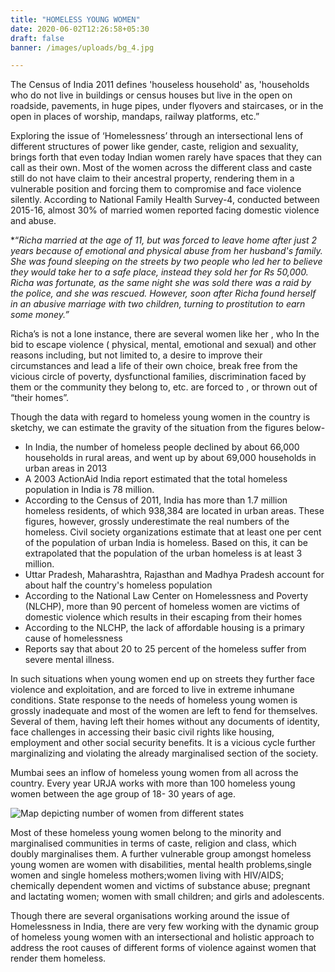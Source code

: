 ```yaml
---
title: "HOMELESS YOUNG WOMEN"
date: 2020-06-02T12:26:58+05:30
draft: false
banner: /images/uploads/bg_4.jpg

---
```

The Census of India 2011 defines 'houseless household' as, 'households who do not live in buildings or census houses but live in the open on roadside, pavements, in huge pipes, under flyovers and staircases, or in the open in places of worship, mandaps, railway platforms, etc.”

Exploring the issue of ‘Homelessness’ through an intersectional lens of different structures of power like gender, caste, religion and sexuality, brings forth that even today Indian women rarely have spaces that they can call as their own. Most of the women across the different class and caste still do not have claim to their ancestral property, rendering them in a vulnerable position and forcing them to compromise and face violence silently. According to National Family Health Survey-4, conducted between 2015-16, almost 30% of married women reported facing domestic violence and abuse.

<!--more-->

*“*Richa married at the age of 11, but was forced to leave home after just 2 years because of emotional and physical abuse from her husband's family. She was found sleeping on the streets by two people who led her to believe they would take her to a safe place, instead they sold her for Rs 50,000. Richa was fortunate, as the same night she was sold there was a raid by the police, and she was rescued. However, soon after Richa found herself in an abusive marriage with two children, turning to prostitution to earn some money.”*

Richa’s is not a lone instance, there are several women like her , who In the bid to escape violence ( physical, mental, emotional and sexual) and other reasons including, but not limited to, a desire to improve their circumstances and lead a life of their own choice, break free from the vicious circle of poverty, dysfunctional families, discrimination faced by them or the community they belong to, etc. are forced to , or thrown out of “their homes”.

Though the data with regard to homeless young women in the country is sketchy, we can estimate the gravity of the situation from the figures below-

- In India, the number of homeless people declined by about 66,000 households in rural areas, and went up by about 69,000 households in urban areas in 2013
- A 2003 ActionAid India report estimated that the total homeless population in India is 78 million.
- According to the Census of 2011, India has more than 1.7 million homeless residents, of which 938,384 are located in urban areas. These figures, however, grossly underestimate the real numbers of the homeless. Civil society organizations estimate that at least one per cent of the population of urban India is homeless. Based on this, it can be extrapolated that the population of the urban homeless is at least 3 million.
- Uttar Pradesh, Maharashtra, Rajasthan and Madhya Pradesh account for about half the country's homeless population
- According to the National Law Center on Homelessness and Poverty (NLCHP), more than 90 percent of homeless women are victims of domestic violence which results in their escaping from their homes
- According to the NLCHP, the lack of affordable housing is a primary cause of homelessness
- Reports say that about 20 to 25 percent of the homeless suffer from severe mental illness.

In such situations when young women end up on streets they further face violence and exploitation, and are forced to live in extreme inhumane conditions. State response to the needs of homeless young women is grossly inadequate and  most of the women are left to fend for themselves. Several of them, having left their homes without any documents of identity, face challenges in accessing their basic civil rights like housing, employment and other social security benefits. It is a vicious cycle further marginalizing and violating the already marginalised section of the society.

Mumbai sees an inflow of homeless young women from all across the country. Every year URJA works with more than 100 homeless young women between the age group of 18- 30 years of age.

![Map depicting number of women from different states](/images/uploads/india_map.png)

Most of these homeless young women belong to the minority and marginalised communities in terms of caste, religion and class, which doubly marginalises them. A further vulnerable group amongst homeless young women are women with disabilities, mental health problems,single women and single homeless mothers;women living with HIV/AIDS; chemically dependent women and victims of substance abuse; pregnant and lactating women; women with small children; and girls and adolescents.

Though there are several organisations working around the issue of Homelessness in India, there are very few working with the dynamic group of homeless young women with an intersectional and holistic approach to address the root causes of different forms of violence against women that render them homeless.


